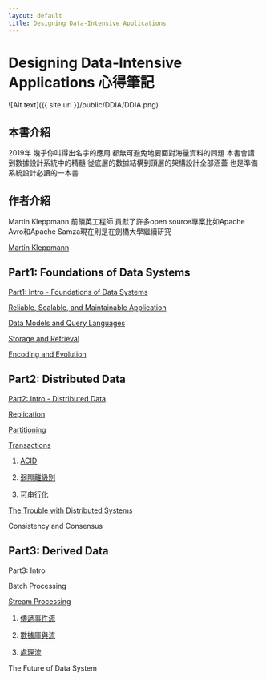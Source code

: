```yaml
---
layout: default
title: Designing Data-Intensive Applications
---
```

# Designing Data-Intensive Applications 心得筆記

![Alt text]({{ site.url }}/public/DDIA/DDIA.png)

## 本書介紹

2019年 幾乎你叫得出名字的應用 都無可避免地要面對海量資料的問題 本書會講到數據設計系統中的精髓 從底層的數據結構到頂層的架構設計全部涵蓋 也是準備系統設計必讀的一本書


## 作者介紹

Martin Kleppmann 前領英工程師 貢獻了許多open source專案比如Apache Avro和Apache Samza現在則是在劍橋大學繼續研究

[Martin Kleppmann](https://martin.kleppmann.com/)



## Part1: Foundations of Data Systems

[Part1: Intro - Foundations of Data Systems](/2019/01/26/foundation-of-data-systems/)

[Reliable, Scalable, and Maintainable Application](/2019/01/05/reliable-scalable-and-maintainable-application/)

[Data Models and Query Languages](/2019/01/09/data-models-and-query-languages/)

[Storage and Retrieval](/2019/01/19/storage-and-retrieval/)

[Encoding and Evolution](/2019/01/24/encoding-and-evolution/)

## Part2: Distributed Data

[Part2: Intro - Distributed Data](/2019/09/27/distributed-data/)

[Replication](/2019/02/12/replication/)

[Partitioning](/2019/03/12/partitioning/)

[Transactions](/2019/04/21/transactions/)

1. [ACID](/2019/04/21/transactions/)

2. [弱隔離級別](/2019/04/29/weak-isolation-levels/)

3. [可串行化](/2019/05/11/serializability/)

[The Trouble with Distributed Systems](/2019/10/05/the-trouble-with-distributed-systems/)

Consistency and Consensus

## Part3: Derived Data

Part3: Intro

Batch Processing

[Stream Processing](/2019/07/14/stream-processing/)

1. [傳遞事件流](/2019/07/14/stream-processing/)

2. [數據庫與流](/2019/07/21/databases-and-streams/)

3. [處理流](/2019/07/28/processing-streams/)

The Future of Data System


